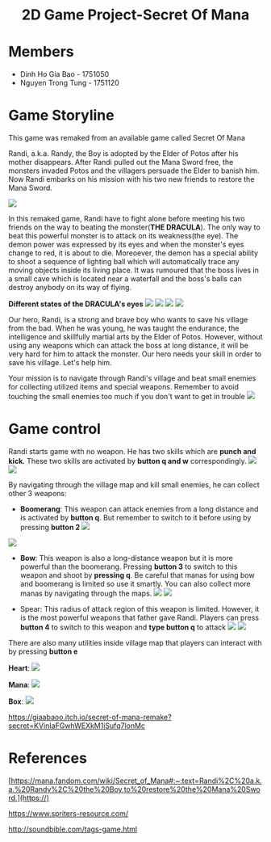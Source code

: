 <h1 style="text-align: center"> 2D Game Project-Secret Of Mana</h1>

# Members

* Dinh Ho Gia Bao - 1751050
* Nguyen Trong Tung - 1751120

# Game Storyline

This game was remaked from an available game called Secret Of Mana

Randi, a.k.a. Randy, the Boy is adopted by the Elder of Potos after his mother disappears. After Randi pulled out the Mana Sword free, the monsters invaded Potos and the villagers persuade the Elder to banish him. Now Randi embarks on his mission with his two new friends to restore the Mana Sword.

![](https://i.imgur.com/sSRWFqU.png)


In this remaked game, Randi have to fight alone before meeting his two friends on the way to beating the monster(**THE DRACULA**). The only way to beat this powerful monster is to attack on its weakness(the eye). The demon power was expressed by its eyes and when the monster's eyes change to red, it is about to die. Moreoever, the demon has a special ability to shoot a sequence of lighting ball which will automatically trace any moving objects inside its living place. It was rumoured that the boss lives in a small cave which is located near a waterfall and the boss's balls can destroy anybody on its way of flying. 

**Different states of the DRACULA's eyes**
![](https://i.imgur.com/ldOBYGZ.png)
![](https://i.imgur.com/pS7N0L8.png)
![](https://i.imgur.com/JJe0e66.png)
![](https://i.imgur.com/IDyqjCv.png)

Our hero, Randi, is a strong and brave boy who wants to save his village from the bad. When he was young, he was taught the endurance, the intelligence and skillfully martial arts by the Elder of Potos. However, without using any weapons which can attack the boss at long distance, it will be very hard for him to attack the monster. Our hero needs your skill in order to save his village. Let's help him.

Your mission is to navigate through Randi's village and beat small enemies for collecting utilized items and special weapons. Remember to avoid touching the small enemies too much if you don't want to get in trouble
![](https://i.imgur.com/sEK94Hk.png)
# Game control

Randi starts game with no weapon. He has two skills which are **punch and kick**. These two skills are activated by **button q and w** correspondingly. 
![](https://i.imgur.com/QK4kGXs.png)
![](https://i.imgur.com/7mgVOyx.png)

By navigating through the village map and kill small enemies, he can collect other 3 weapons:
* **Boomerang**: This weapon can attack enemies from a long distance and is activated by **button q**. But remember to switch to it before using by pressing **button 2** 
![](https://i.imgur.com/1CNwA9t.png)

![](https://i.imgur.com/uVIt4lz.png)

* **Bow**: This weapon is also a long-distance weapon but it is more powerful than the boomerang. Pressing **button 3** to switch to this weapon and shoot by **pressing q**. Be careful that manas for using bow and boomerang is limited so use it smartly. You can also collect more manas by navigating through the maps.
![](https://i.imgur.com/NX3Rf7g.png)
![](https://i.imgur.com/WSDHPAx.png)

* Spear: This radius of attack region of this weapon is limited. However, it is the most powerful weapons that father gave Randi. Players can press **button 4** to switch to this weapon and **type button q** to attack
![](https://i.imgur.com/rFqUpAa.png)
![](https://i.imgur.com/GHksnGx.png)

There are also many utilities inside village map that players can interact with by pressing **button e**

**Heart**:
![](https://i.imgur.com/cmfgoVM.png)

**Mana**:
![](https://i.imgur.com/0AGc7Zx.png)

**Box**:
![](https://i.imgur.com/K1ZnvO2.png)

https://giaabaoo.itch.io/secret-of-mana-remake?secret=KVinIaFGwhWEXkM1iSufq7lonMc

# References

[https://mana.fandom.com/wiki/Secret_of_Mana#:~:text=Randi%2C%20a.k.a.%20Randy%2C%20the%20Boy,to%20restore%20the%20Mana%20Sword.](https://)

https://www.spriters-resource.com/

http://soundbible.com/tags-game.html

